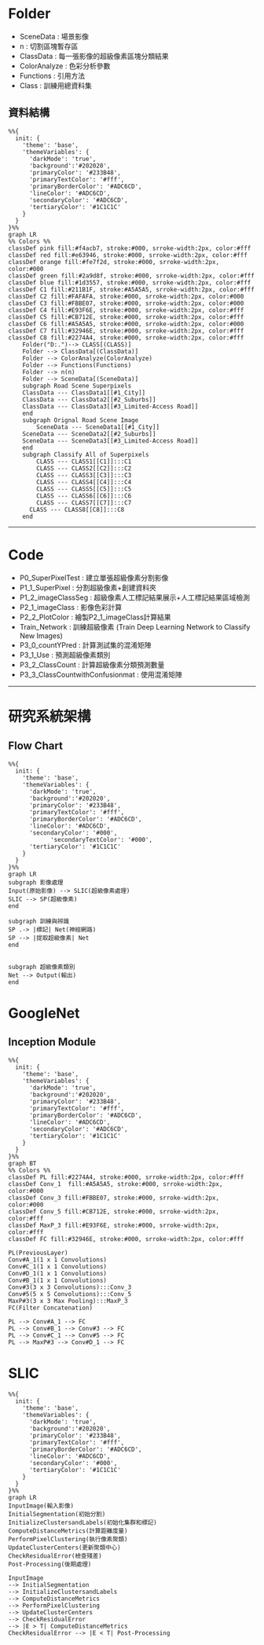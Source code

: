# Folder
- SceneData    : 場景影像
- n            : 切割區塊暫存區
- ClassData    : 每一張影像的超級像素區塊分類結果
- ColorAnalyze : 色彩分析參數
- Functions    : 引用方法
- Class        : 訓練用總資料集
## 資料結構

```mermaid
%%{
  init: {
    'theme': 'base',
    'themeVariables': {
      'darkMode': 'true', 
      'background':'#202020',
      'primaryColor': '#233B48',
      'primaryTextColor': '#fff',
      'primaryBorderColor': '#ADC6CD',
      'lineColor': '#ADC6CD',
      'secondaryColor': '#ADC6CD',
      'tertiaryColor': '#1C1C1C'
    }
  }
}%%
graph LR
%% Colors %%
classDef pink fill:#f4acb7, stroke:#000, srroke-width:2px, color:#fff
classDef red fill:#e63946, stroke:#000, srroke-width:2px, color:#fff
classDef orange fill:#fe7f2d, stroke:#000, srroke-width:2px, color:#000
classDef green fill:#2a9d8f, stroke:#000, srroke-width:2px, color:#fff
classDef blue fill:#1d3557, stroke:#000, srroke-width:2px, color:#fff
classDef C1 fill:#211B1F, stroke:#A5A5A5, srroke-width:2px, color:#fff
classDef C2 fill:#FAFAFA, stroke:#000, srroke-width:2px, color:#000
classDef C3 fill:#FBBE07, stroke:#000, srroke-width:2px, color:#000
classDef C4 fill:#E93F6E, stroke:#000, srroke-width:2px, color:#fff
classDef C5 fill:#CB712E, stroke:#000, srroke-width:2px, color:#fff
classDef C6 fill:#A5A5A5, stroke:#000, srroke-width:2px, color:#000
classDef C7 fill:#32946E, stroke:#000, srroke-width:2px, color:#fff
classDef C8 fill:#2274A4, stroke:#000, srroke-width:2px, color:#fff
    Folder("D:.")--> CLASS[(CLASS)]
    Folder --> ClassData[(ClassData)]
    Folder --> ColorAnalyze(ColorAnalyze)
    Folder --> Functions(Functions)
    Folder --> n(n)
    Folder --> SceneData[(SceneData)]
	subgraph Road Scene Superpixels
    ClassData --- ClassData1[[#1_City]]
    ClassData --- ClassData2[[#2_Suburbs]]
    ClassData --- ClassData3[[#3_Limited-Access Road]]
    end
	subgraph Orignal Road Scene Image
		SceneData --- SceneData1[[#1_City]]
    SceneData --- SceneData2[[#2_Suburbs]]
    SceneData --- SceneData3[[#3_Limited-Access Road]]
	end
	subgraph Classify All of Superpixels 
		CLASS --- CLASS1[[C1]]:::C1
		CLASS --- CLASS2[[C2]]:::C2
		CLASS --- CLASS3[[C3]]:::C3
		CLASS --- CLASS4[[C4]]:::C4
		CLASS --- CLASS5[[C5]]:::C5
		CLASS --- CLASS6[[C6]]:::C6
		CLASS --- CLASS7[[C7]]:::C7
	  CLASS --- CLASS8[[C8]]:::C8
	end
```


---

# Code
- P0_SuperPixelTest               : 建立單張超級像素分割影像
- P1_1_SuperPixel                 : 分割超級像素+創建資料夾
- P1_2_imageClassSeg              : 超級像素人工標記結果展示+人工標記結果區域檢測
- P2_1_imageClass                 : 影像色彩計算
- P2_2_PlotColor                  : 繪製P2_1_imageClass計算結果
- Train_Network                   : 訓練超級像素 (Train Deep Learning Network to Classify New Images)
- P3_0_countYPred                 : 計算測試集的混淆矩陣
- P3_1_Use                        : 預測超級像素類別
- P3_2_ClassCount                 : 計算超級像素分類預測數量
- P3_3_ClassCountwithConfusionmat : 使用混淆矩陣

---

# 研究系統架構
## Flow Chart
```mermaid
%%{
  init: {
    'theme': 'base',
    'themeVariables': {
      'darkMode': 'true', 
      'background':'#202020',
      'primaryColor': '#233B48',
      'primaryTextColor': '#fff',
      'primaryBorderColor': '#ADC6CD',
      'lineColor': '#ADC6CD',
      'secondaryColor': '#000',
			'secondaryTextColor': '#000',
      'tertiaryColor': '#1C1C1C'
    }
  }
}%%
graph LR
subgraph 影像處理
Input(原始影像) --> SLIC(超級像素處理)
SLIC --> SP(超級像素)
end

subgraph 訓練與辨識
SP .-> |標記| Net(神經網路)
SP --> |提取超級像素| Net
end


subgraph 超級像素類別
Net --> Output(輸出)
end
```
# GoogleNet
## Inception Module
```mermaid
%%{
  init: {
    'theme': 'base',
    'themeVariables': {
      'darkMode': 'true', 
      'background':'#202020',
      'primaryColor': '#233B48',
      'primaryTextColor': '#fff',
      'primaryBorderColor': '#ADC6CD',
      'lineColor': '#ADC6CD',
      'secondaryColor': '#ADC6CD',
      'tertiaryColor': '#1C1C1C'
    }
  }
}%%
graph BT
%% Colors %%
classDef PL fill:#2274A4, stroke:#000, srroke-width:2px, color:#fff
classDef Conv_1  fill:#A5A5A5, stroke:#000, srroke-width:2px, color:#000
classDef Conv_3 fill:#FBBE07, stroke:#000, srroke-width:2px, color:#000
classDef Conv_5 fill:#CB712E, stroke:#000, srroke-width:2px, color:#fff
classDef MaxP_3 fill:#E93F6E, stroke:#000, srroke-width:2px, color:#fff
classDef FC fill:#32946E, stroke:#000, srroke-width:2px, color:#fff

PL(PreviousLayer)
Conv#A_1(1 x 1 Convolutions)
Conv#C_1(1 x 1 Convolutions)
Conv#D_1(1 x 1 Convolutions)
Conv#B_1(1 x 1 Convolutions)
Conv#3(3 x 3 Convolutions):::Conv_3
Conv#5(5 x 5 Convolutions):::Conv_5
MaxP#3(3 x 3 Max Pooling):::MaxP_3
FC(Filter Concatenation)

PL --> Conv#A_1 --> FC
PL --> Conv#B_1 --> Conv#3 --> FC
PL --> Conv#C_1 --> Conv#5 --> FC
PL --> MaxP#3 --> Conv#D_1 --> FC
```

# SLIC
```mermaid
%%{
  init: {
    'theme': 'base',
    'themeVariables': {
      'darkMode': 'true', 
      'background':'#202020',
      'primaryColor': '#233B48',
      'primaryTextColor': '#fff',
      'primaryBorderColor': '#ADC6CD',
      'lineColor': '#ADC6CD',
      'secondaryColor': '#000',
      'tertiaryColor': '#1C1C1C'
    }
  }
}%%
graph LR
InputImage(輸入影像)
InitialSegmentation(初始分割)
InitializeClustersandLabels(初始化集群和標記)
ComputeDistanceMetrics(計算距離度量)
PerformPixelClustering(執行像素聚類)
UpdateClusterCenters(更新聚類中心)
CheckResidualError(檢查殘差)
Post-Processing(後期處理)

InputImage 
--> InitialSegmentation
--> InitializeClustersandLabels
--> ComputeDistanceMetrics
--> PerformPixelClustering
--> UpdateClusterCenters
--> CheckResidualError
--> |E > T| ComputeDistanceMetrics
CheckResidualError --> |E < T| Post-Processing


```

